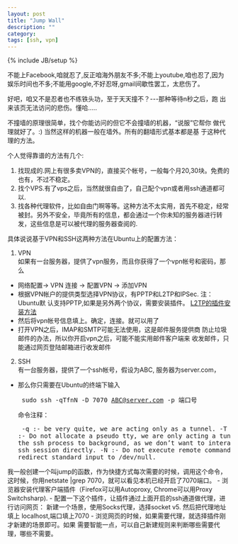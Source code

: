 ```yaml
---
layout: post
title: "Jump Wall"
description: ""
category: 
tags: [ssh, vpn]
---
```

{% include JB/setup %}
 
不能上Facebook,咱就忍了,反正咱海外朋友不多;不能上youtube,咱也忍了,因为
娱乐时间也不多;不能用google,不好忍呀,gmail间歇性罢工，太悲伤了。

好吧，咱又不是忍者也不练铁头功，至于天天撞不？---那种等待n秒之后，跑
出来该页无法访问的悲伤。懂哈.....

不撞墙的原理很简单，找个你能访问的但它不会撞墙的机器，“说服”它帮你
做代理就好了。:) 当然这样的机器一般在墙外。所有的翻墙形式基本都是基
于这种代理的方法。

个人觉得靠谱的方法有几个:

1. 找现成的.网上有很多卖VPN的，直接买个帐号，一般每个月20,30块。免费的也有，不过不稳定。
2. 找个VPS.有了vps之后，当然就很自由了，自己配个vpn或者用ssh通道都可以.
3. 找各种代理软件，比如自由门啊等等。这种方法不太实用，首先不稳定，经常被封。另外不安全，毕竟所有的信息，都会通过一个你未知的服务器进行转发，这些信息是可以被代理的服务器查阅的.

具体说说基于VPN和SSH这两种方法在Ubuntu上的配置方法：

1. VPN  
如果有一台服务器，提供了vpn服务，而且你获得了一个vpn帐号和密码，那么
 - 网络配置-> VPN 连接 -> 配置VPN -> 添加VPN
 - 根据VPN帐户的提供类型选择VPN协议，有PPTP和L2TP和IPSec. 注：Ubuntu默
   认支持PPTP,如果是另外两个协议，需要安装插件。 [L2TP的插件安装方法](http://www.cherrot.com/2012/03/network-manager-l2tp-vpn-plugin-ipsec-supported)
 - 然后将vpn帐号信息填上。确定，连接。就可以用了
 - 打开VPN之后，IMAP和SMTP可能无法使用，这是邮件服务提供商
防止垃圾邮件的办法，所以你开启vpn之后，可能不能实用邮件客户端来
收发邮件，只能通过网页登陆邮箱进行收发邮件

2. SSH  
有一台服务器，提供了一个ssh帐号，假设为ABC, 服务器为server.com，
 - 那么你只需要在Ubuntu的终端下输入<pre>     sudo ssh -qTfnN -D 7070 ABC@server.com -p 端口号</pre>
命令注释：<pre>
-q :- be very quite, we are acting only as a tunnel.
-T :- Do not allocate a pseudo tty, we are only acting a tunnel.
-f :- move the ssh process to background, as we don’t want to interact with this ssh session directly.
-N :- Do not execute remote command.
-n :- redirect standard input to /dev/null.
</pre>
我一般创建一个叫jump的函数，作为快捷方式每次需要的时候，调用这个命令，
这时候，你用netstate |grep 7070，就可以看见本机已经开启了7070端口。
 - 浏览器安装代理客户端插件（Firefox可以用Autoproxy, Chrome可以用Proxy
Switchsharp).
 - 配置一下这个插件，让插件通过上面开启的ssh通道做代理，进行访问网页： 新建一个场景，使用Socks代理，选择socket v5. 然后把代理地址填上
localhost,端口填上7070
 - 浏览网页的时候，如果需要代理，就选择插件刚才新建的场景即可。如果
需要智能一点，可以自己新建规则来判断哪些需要代理，哪些不需要。
